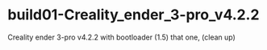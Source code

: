 # build01-Creality_ender_3-pro_v4.2.2
Creality ender 3-pro v4.2.2 with bootloader (1.5) that one, (clean up)
